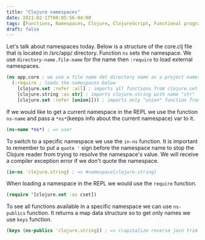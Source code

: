 ```yaml
---
title: "Clojure namespaces"
date: 2021-02-17T00:05:56-04:00
tags: [Functions, Namespaces, Clojure, ClojureScript, Functional programming]
draft: false
---
```


Let's talk about namespaces today. Below is a structure of the core.clj file that is located in /src/app/ directory. Function `ns` sets the namespace. We use `directory-name.file-name` for the name then `:require` to load external namespaces.

```clojure
(ns app.core ; we use a file name dot directory name as a project namespace
  (:require ; loads the namespaces below
    [clojure.set :refer :all] ; imports all functions from clojure.set
    [clojure.string :as str] ; imports clojure.string with name "str"
    [clojure.set :refer [union]])) ; imports only "union" function from clojure.set
```

If we would like to get a current namespace in the REPL we use the function `ns-name` and pass a `*ns*`(keeps info about the current namespace) var to it.

```clojure
(ns-name *ns*) ; => user
```

To switch to a specific namespace we use the `in-ns` function. It is important to remember to put a `quote '` sign before the namespace name to stop the Clojure reader from trying to resolve the namespace's value. We will receive a compiler exception error if we don't quote the namespace.

```clojure
(in-ns 'clojure.string) ; => #namespace[clojure.string]
```

When loading a namespace in the REPL we would use the `require` function.

```clojure
(require '[clojure.set :as cset])
```

To see all functions available in a specific namespace we can use `ns-publics` function. It returns a map data structure so to get only names we use `keys` function.

```clojure
(keys (ns-publics 'clojure.string)) ; => (capitalize reverse join trim ...)
```
